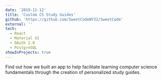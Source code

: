 ```yaml
---
date: '2019-11-12'
title: 'Custom CS Study Guides'
github: 'https://github.com/SweetCodeNY32/SweetCode'
external: ''
tech:
  - React
  - Material UI
  - OAuth 2.0
  - PostgreSQL
showInProjects: true
---
```


Find out how we built an app to help facilitate learning computer science fundamentals through the creation of personalized study guides.
